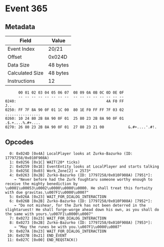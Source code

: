 # Event 365

## Metadata

| Field           | Value    |
|-----------------|----------|
| Event Index     | 20/21    |
| Offset          | 0x024D   |
| Data Size       | 48 bytes |
| Calculated Size | 48 bytes |
| Instructions    | 12       |

```
      00 01 02 03 04 05 06 07  08 09 0A 0B 0C 0D 0E 0F
      -- -- -- -- -- -- -- --  -- -- -- -- -- -- -- --
0240:                                         4A F0 FF               J..
0250: FF 7F 8A 90 0F 01 1C 00  80 1E F0 FF FF 7F 03 02  ................
0260: 10 24 80 2B 8A 90 0F 01  25 80 23 2B 8A 90 0F 01  .$.+....%.#+....
0270: 26 80 23 2B 8A 90 0F 01  27 80 23 21 00           &.#+....'.#!.   
```

## Opcodes

```
  0: 0x024D [0x4A] LocalPlayer looks at Zurko-Bazurko (ID: 17797258/0x010F908A)
  1: 0x0256 [0x1C] WAIT(20* ticks)
  2: 0x0259 [0x1E] EventEntity looks at LocalPlayer and starts talking
  3: 0x025E [0x03] Work_Zone[2] = 2573*
  4: 0x0263 [0x2B] Zurko-Bazurko (ID: 17797258/0x010F908A) [7951*]:
    → "Never before had the Zurk foughtaru someone worthy enough to receive the mighty benediction by \u0001\u00053\u0002\u0000\u0000\u0000. He shall treat this fortuity with due gravitas.\u007F1\u0000\u0007"
  5: 0x026A [0x23] WAIT_FOR_DIALOG_INTERACTION
  6: 0x026B [0x2B] Zurko-Bazurko (ID: 17797258/0x010F908A) [7952*]:
    → "Do not mishear, for the Zurk has not been deterred in the slightaruest! He shall forge-worge ahead down his own, as you shall do the same with yours.\u007F1\u0000\u0007"
  7: 0x0272 [0x23] WAIT_FOR_DIALOG_INTERACTION
  8: 0x0273 [0x2B] Zurko-Bazurko (ID: 17797258/0x010F908A) [7953*]:
    → "May the runes be with you.\u007F1\u0000\u0007"
  9: 0x027A [0x23] WAIT_FOR_DIALOG_INTERACTION
 10: 0x027B [0x21] END_EVENT
 11: 0x027C [0x00] END_REQSTACK()
```
